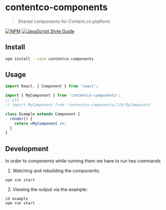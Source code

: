 # contentco-components

> Shared components for Content.co platform

[![NPM](https://img.shields.io/npm/v/contentco-components.svg)](https://www.npmjs.com/package/contentco-components) [![JavaScript Style Guide](https://img.shields.io/badge/code_style-standard-brightgreen.svg)](https://standardjs.com)

## Install

```bash
npm install --save contentco-components
```

## Usage

```jsx
import React, { Component } from 'react';

import { MyComponent } from 'contentco-components';
// alt
// import MyComponent from 'contentco-components/lib/MyComponent'

class Example extends Component {
  render() {
    return <MyComponent />;
  }
}
```

## Development

In order to components while running them we have to run two commands

1. Watching and rebuilding the components:

```
npm run start
```

2. Viewing the output via the example:

```
cd example
npm run start
```
